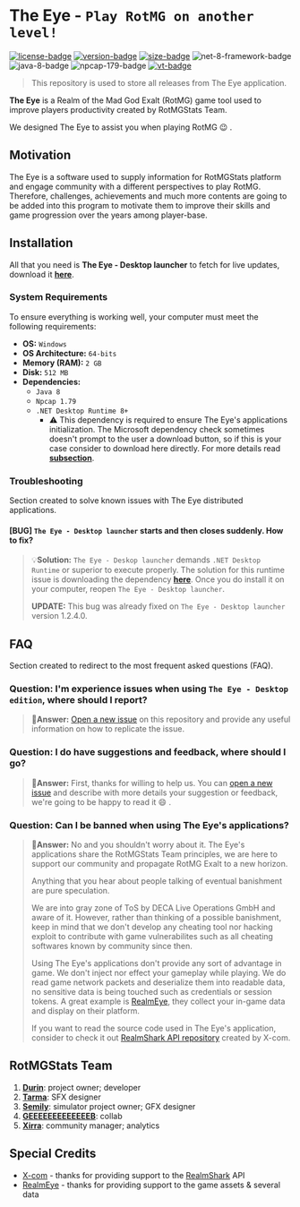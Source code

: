 # The Eye - `Play RotMG on another level!`
[![license-badge]][license] [![version-badge]][latest] [![size-badge]][latest] ![net-8-framework-badge] ![java-8-badge] ![npcap-179-badge] [![vt-badge]][vt-report]

[vt-badge]: https://img.shields.io/badge/Launcher-0%20out%20of%2096%20threats%20detected!-394EFF?style=plastic&logo=virustotal
[vt-report]: https://www.virustotal.com/gui/url/64b6ce96366ea3e79ded409dec5a015739c46962cf80c69af4bb1c3e094c4591/details

> This repository is used to store all releases from The Eye application.

**The Eye** is a Realm of the Mad God Exalt (RotMG) game tool used to improve players productivity created by RotMGStats Team.

We designed The Eye to assist you when playing RotMG 😉 .

## Motivation

The Eye is a software used to supply information for RotMGStats platform and engage community with a different perspectives to play RotMG. Therefore, challenges, achievements and much more contents are going to be added into this program to motivate them to improve their skills and game progression over the years among player-base.

## Installation
All that you need is **The Eye - Desktop launcher** to fetch for live updates, download it [**here**][launcher].

### System Requirements
To ensure everything is working well, your computer must meet the following requirements:
- **OS:** `Windows`
- **OS Architecture:** `64-bits`
- **Memory (RAM):** `2 GB`
- **Disk:** `512 MB`
- **Dependencies:**
  - `Java 8`
  - `Npcap 1.79`
  - `.NET Desktop Runtime 8+`
    - :warning: This dependency is required to ensure The Eye's applications initialization. The Microsoft dependency check sometimes doesn't prompt to the user a download button, so if this is your case consider to download here directly. For more details read [**subsection**](#bug-the-eye---desktop-launcher-starts-and-then-closes-suddenly-how-to-fix).

### Troubleshooting
Section created to solve known issues with The Eye distributed applications.

#### [BUG] `The Eye - Desktop launcher` starts and then closes suddenly. How to fix?
> 💡**Solution:** `The Eye - Deskop launcher` demands `.NET Desktop Runtime` or superior to execute properly. The solution for this runtime issue is downloading the dependency [**here**][net-desktop-runtime]. Once you do install it on your computer, reopen `The Eye - Desktop launcher`.
> 
> **UPDATE:** This bug was already fixed on `The Eye - Desktop launcher` version 1.2.4.0.

## FAQ
Section created to redirect to the most frequent asked questions (FAQ).

### **Question:** I'm experience issues when using `The Eye - Desktop edition`, where should I report?
> 💬**Answer:** [Open a new issue](https://github.com/Devwarlt/the-eye-resources/issues/new/choose) on this repository and provide any useful information on how to replicate the issue.

### **Question:** I do have suggestions and feedback, where should I go?
> 💬**Answer:** First, thanks for willing to help us. You can [open a new issue](https://github.com/Devwarlt/the-eye-resources/issues/new/choose) and describe with more details your suggestion or feedback, we're going to be happy to read it 😄 .

### **Question:** Can I be banned when using The Eye's applications?
> 💬**Answer:** No and you shouldn't worry about it. The Eye's applications share the RotMGStats Team principles, we are here to support our community and propagate RotMG Exalt to a new horizon.
>
> Anything that you hear about people talking of eventual banishment are pure speculation.
>
> We are into gray zone of ToS by DECA Live Operations GmbH and aware of it. However, rather than thinking of a possible banishment, keep in mind that we don't develop any cheating tool nor hacking exploit to contribute with game vulnerabilites such as all cheating softwares known by community since then.
> 
> Using The Eye's applications don't provide any sort of advantage in game. We don't inject nor effect your gameplay while playing. We do read game network packets and deserialize them into readable data, no sensitive data is being touched such as credentials or session tokens. A great example is [RealmEye](https://www.realmeye.com/), they collect your in-game data and display on their platform.
>
> If you want to read the source code used in The Eye's application, consider to check it out [RealmShark API repository](https://github.com/X-com/RealmShark) created by X-com.

## RotMGStats Team
1. [**Durin**](https://www.realmeye.com/player/Durin): project owner; developer
2. [**Tarma**](https://www.realmeye.com/player/Tarma): SFX designer
3. [**Semily**](https://www.realmeye.com/player/Semily): simulator project owner; GFX designer
4. [**GEEEEEEEEEEEEEB**](https://www.realmeye.com/player/GEEEEEEEEEEEEEB): collab
5. [**Xirra**](https://www.realmeye.com/player/Xirra): community manager; analytics

## Special Credits
- [X-com](https://github.com/X-com) - thanks for providing support to the [RealmShark](https://github.com/X-com/RealmShark) API
- [RealmEye](https://www.realmeye.com/) - thanks for providing support to the game assets & several data

[license]: /LICENSE
[license-badge]: https://img.shields.io/badge/CC0%201.0-gray?style=plastic
[latest]: https://github.com/Devwarlt/the-eye-resources/releases/latest
[net-desktop-runtime]: https://github.com/Devwarlt/the-eye-resources/raw/refs/heads/main/redist/dotnet-desktop-runtime.exe
[launcher]: https://github.com/Devwarlt/the-eye-resources/raw/refs/heads/main/redist/The%20Eye%20-%20Installer.exe

[size-badge]: https://img.shields.io/github/repo-size/Devwarlt/the-eye-resources?style=plastic
[language-badge]: https://img.shields.io/badge/8.0%2B-purple?logo=cs&style=plastic
[net-8-framework-badge]: https://img.shields.io/badge/%20-8.0%2B-512BD4?logo=.net&style=plastic
[java-8-badge]: https://img.shields.io/badge/Java%20-8.0-yellow?logo=java&style=plastic
[npcap-179-badge]: https://img.shields.io/badge/Npcap%20-1.79-orange?&style=plastic
[version-badge]: https://img.shields.io/github/release/Devwarlt/the-eye-resources?color=success&logo=github&style=plastic
